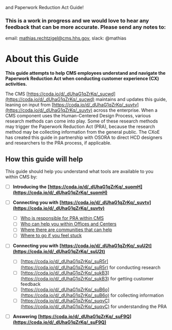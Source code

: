  and Paperwork Reduction Act Guide!

### This is a work in progress and we would love to hear any feedback that can be more accurate. Please send any notes to:  
  
email: [mathias.rechtzigel@cms.hhs.gov](mathias.rechtzigel@cms.hhs.gov), slack: @mathias

# About this Guide

**This guide attempts to help CMS employees understand and navigate the Paperwork Reduction Act when conducting customer experience (CX) activities.** 

The CMS [https://coda.io/d/_dUhaG1qZrKq/_sucwd](https://coda.io/d/_dUhaG1qZrKq/_sucwd)  maintains and updates this guide, leaning on input from [https://coda.io/d/_dUhaG1qZrKq/_suvtv](https://coda.io/d/_dUhaG1qZrKq/_suvtv) across the enterprise. When a CMS component uses the Human-Centered Design Process, various research methods can come into play.  Some of these research methods may trigger the Paperwork Reduction Act (PRA), because the research method may be collecting information from the general public.  The CXoE has created this guide in partnership with OSORA to direct HCD designers and researchers to the PRA process, if applicable.

## How this guide will help

This guide should help you understand what tools are available to you within CMS by: 

- [ ] **Introducing the** **[https://coda.io/d/_dUhaG1qZrKq/_suomH](https://coda.io/d/_dUhaG1qZrKq/_suomH)** 
- [ ] **Connecting you with** **[https://coda.io/d/_dUhaG1qZrKq/_suvtv](https://coda.io/d/_dUhaG1qZrKq/_suvtv)** 
  - [ ] [Who is responsible for PRA within CMS](https://coda.io/d/_dUhaG1qZrKq/_suvtv#_lurkL)
  - [ ] [Who can help you within Offices and Centers](https://coda.io/d/_dUhaG1qZrKq/_suvtv#_luJUp)
  - [ ] [Where there are communities that can help](https://coda.io/d/_dUhaG1qZrKq/_suvtv#_luMXM)
  - [ ] [Where to go if you feel stuck](https://coda.io/d/_dUhaG1qZrKq/_suvtv#_luZZS)
- [ ] **Connecting you with** **[https://coda.io/d/_dUhaG1qZrKq/_suU2t](https://coda.io/d/_dUhaG1qZrKq/_suU2t)** 
  - [ ] [https://coda.io/d/_dUhaG1qZrKq/_suR5r](https://coda.io/d/_dUhaG1qZrKq/_suR5r) for conducting research 
  - [ ] [https://coda.io/d/_dUhaG1qZrKq/_sukB3](https://coda.io/d/_dUhaG1qZrKq/_sukB3)  for getting customer feedback
  - [ ] [https://coda.io/d/_dUhaG1qZrKq/_suB6o](https://coda.io/d/_dUhaG1qZrKq/_suB6o) for collecting information
  - [ ]  [https://coda.io/d/_dUhaG1qZrKq/_suqvC](https://coda.io/d/_dUhaG1qZrKq/_suqvC) for understanding the PRA
- [ ] **Answering** **[https://coda.io/d/_dUhaG1qZrKq/_suF9Q](https://coda.io/d/_dUhaG1qZrKq/_suF9Q)** 

